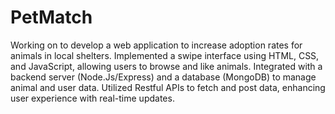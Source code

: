 <h1>PetMatch</h1>

Working on to develop a web application to increase adoption rates for animals in local shelters.
Implemented a swipe interface using HTML, CSS, and JavaScript, allowing users to browse and like animals.
Integrated with a backend server (Node.Js/Express) and a database (MongoDB) to manage animal and user data.
Utilized Restful APIs to fetch and post data, enhancing user experience with real-time updates.



<!--I need a petfinder API for this product to work and is currently on the look for one right now.>

